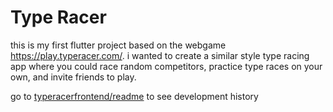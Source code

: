 # Type Racer

this is my first flutter project based on the webgame https://play.typeracer.com/. i wanted to create a similar style type racing app where you could race random competitors, practice type races on your own, and invite friends to play.

go to [typeracerfrontend/readme](typeracerfronted/README.md) to see development history


